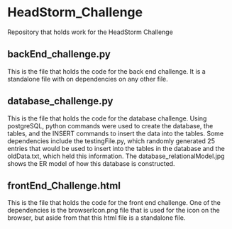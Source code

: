 # HeadStorm_Challenge
Repository that holds work for the HeadStorm Challenge 

## backEnd_challenge.py
This is the file that holds the code for the back end challenge. It is a standalone file with on dependencies on any other file.

## database_challenge.py
This is the file that holds the code for the database challenge. Using postgreSQL, python commands were used to create the database, the tables, and the INSERT commands to insert the data into the tables. Some dependencies include the testingFile.py, which randomly generated 25 entries that would be used to insert into the tables in the database and the oldData.txt, which held this information. The database_relationalModel.jpg shows the ER model of how this database is constructed. 

## frontEnd_Challenge.html
This is the file that holds the code for the front end challenge. One of the dependencies is the browserIcon.png file that is used for the icon on the browser, but aside from that this html file is a standalone file. 
